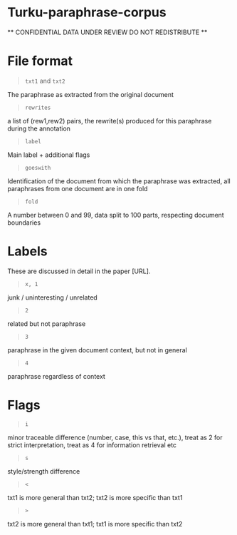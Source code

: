 # Turku-paraphrase-corpus

** CONFIDENTIAL DATA UNDER REVIEW DO NOT REDISTRIBUTE **

# File format

> `txt1` and `txt2`

The paraphrase as extracted from the original document

> `rewrites`

a list of (rew1,rew2) pairs, the rewrite(s) produced for this paraphrase during the annotation

> `label`

Main label + additional flags

> `goeswith`

Identification of the document from which the paraphrase was extracted, all paraphrases from one document are in one fold

> `fold`

A number between 0 and 99, data split to 100 parts, respecting document boundaries

# Labels

These are discussed in detail in the paper [URL].

> `x, 1`

junk / uninteresting / unrelated

> `2`

related but not paraphrase

> `3`

paraphrase in the given document context, but not in general

> `4`

paraphrase regardless of context

# Flags

> `i`

minor traceable difference (number, case, this vs that, etc.), treat as 2 for strict interpretation, treat as 4 for information retrieval etc

> `s`

style/strength difference

> `<`

txt1 is more general than txt2; txt2 is more specific than txt1

> `>`

txt2 is more general than txt1; txt1 is more specific than txt2

